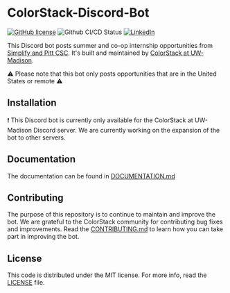 # ColorStack-Discord-Bot

[![GitHub license](https://img.shields.io/badge/license-MIT-blue.svg)](https://github.com/colorstackatuw/ColorStack-Discord-Bot/blob/main/LICENSE)
![Github CI/CD Status](https://github.com/colorstackatuw/ColorStack-Discord-Bot/actions/workflows/deploy-vm.yml/badge.svg)
[![LinkedIn](https://img.shields.io/badge/LinkedIn-0077B5?style=for-the-badge&logo=linkedin&logoColor=white&style=flat-square)](https://www.linkedin.com/in/colorstack-at-uw-madison/)

This Discord bot posts summer and co-op internship opportunities from [Simplify and Pitt CSC](https://github.com/SimplifyJobs/Summer2025-Internships). It's built and maintained by [ColorStack at UW-Madison](https://colorstack.cs.wisc.edu/).

⚠️ Please note that this bot only posts opportunities that are in the United States or remote ⚠️

## Installation

❗ This Discord bot is currently only available for the ColorStack at UW-Madison Discord server. We are currently working on the expansion of the bot to other servers.

## Documentation

The documentation can be found in [DOCUMENTATION.md](https://github.com/colorstackatuw/ColorStack-Discord-Bot/blob/main/DOCUMENTATION.md)

## Contributing

The purpose of this repository is to continue to maintain and improve the bot. We are grateful to the ColorStack community for contributing bug fixes and improvements. Read the [CONTRIBUTING.md](https://github.com/colorstackatuw/ColorStack-Discord-Bot/blob/main/CONTRIBUTING.md) to learn how you can take part in improving the bot.

## License

This code is distributed under the MIT license. For more info, read the [LICENSE](LICENSE) file.